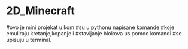 # 2D_Minecraft


#ovo je mini projekat u kom
#su u pythonu napisane komande
#koje emuliraju kretanje,kopanje i
#stavljanje blokova us pomoc komandi
#se upisuju u terminal.
#
#
#
#
#
#
#
#
#
#
#
#
#
#
#
#
#
#
#
#
#
#
#
#
#
#
#
